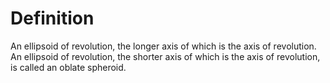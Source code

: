# Definition

An ellipsoid of revolution, the longer axis of which is the axis of
revolution. An ellipsoid of revolution, the shorter axis of which is the
axis of revolution, is called an oblate spheroid.
